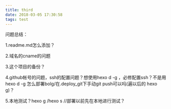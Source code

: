 ```yaml
---
title: third
date: 2018-03-05 17:30:58
tags: test
---
```


问题总结：

1.readme.md怎么添加？

2.域名的cname的问题

3.这个项目的备份？

4.github帐号的问题，ssh的配置问题？想使用hexo d -g ，必修配置ssh？不是用hexo d -g 怎么部署bolg/在.deploy_git下手动git push可以吗(遍以后的 hexo g)？

5.本地测试？hexo g /hexo s //部署以前先在本地进行测试？
